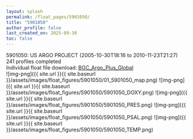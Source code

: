 ```yaml
---
layout: splash
permalink: /float_pages/5901050/
title: "5901050"
author_profile: false
last_created_on: 2025-09-30
toc: false
---
```

 
5901050: US ARGO PROJECT (2005-10-30T18:16 to 2010-11-23T21:27)\
241 profiles completed\
Individual float file download: [BGC_Argo_Plus_Global](https://ftp.soest.hawaii.edu/bgc_argo_plus/Individual_Floats/outliers_removed/5901050_Sprof_processed.nc)\
![img-png]({{ site.url }}{{ site.baseurl }}/assets/images/float_figures/5901050/01_5901050_map.png)
![img-png]({{ site.url }}{{ site.baseurl }}/assets/images/float_figures/5901050/5901050_DOXY.png)
![img-png]({{ site.url }}{{ site.baseurl }}/assets/images/float_figures/5901050/5901050_PRES.png)
![img-png]({{ site.url }}{{ site.baseurl }}/assets/images/float_figures/5901050/5901050_PSAL.png)
![img-png]({{ site.url }}{{ site.baseurl }}/assets/images/float_figures/5901050/5901050_TEMP.png)
